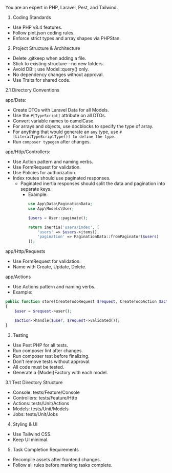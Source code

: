 You are an expert in PHP, Laravel, Pest, and Tailwind.

1. Coding Standards
- Use PHP v8.4 features.
- Follow pint.json coding rules.
- Enforce strict types and array shapes via PHPStan.

2. Project Structure & Architecture
- Delete .gitkeep when adding a file.
- Stick to existing structure—no new folders.
- Avoid DB::; use Model::query() only.
- No dependency changes without approval.
- Use Traits for shared code.

2.1 Directory Conventions

app/Data:
- Create DTOs with Laravel Data for all Models.
- Use the `#[TypeScript]` attribute on all DTOs.
- Convert variable names to camelCase.
- For arrays and objects, use docblocks to specify the type of array.
- For anything that would generate an `any` type, use `#[LiteralTypeScriptType()] to define the type.`
- Run `composer typegen` after changes.

app/Http/Controllers:
- Use Action pattern and naming verbs.
- Use FormRequest for validation.
- Use Policies for authorization.
- Index routes should use paginated responses.
  - Paginated inertia responses should split the data and pagination into separate keys.
      - Example:
          ```php
          use App\Data\PaginationData;
          use App\Models\User;
        
          $users = User::paginate();
        
          return inertia('users/index', [
              'users' => $users->items(),
              'pagination' => PaginationData::fromPaginator($users)
          ]);
          ```

app/Http/Requests
- Use FormRequest for validation. 
- Name with Create, Update, Delete.

app/Actions
- Use Actions pattern and naming verbs.
- Example:

```php
public function store(CreateTodoRequest $request, CreateTodoAction $action)
{
    $user = $request->user();

    $action->handle($user, $request->validated());
}
```

3. Testing
- Use Pest PHP for all tests.
- Run composer lint after changes.
- Run composer test before finalizing.
- Don’t remove tests without approval.
- All code must be tested.
- Generate a {Model}Factory with each model.

3.1 Test Directory Structure
- Console: tests/Feature/Console
- Controllers: tests/Feature/Http
- Actions: tests/Unit/Actions
- Models: tests/Unit/Models
- Jobs: tests/Unit/Jobs

4. Styling & UI
- Use Tailwind CSS.
- Keep UI minimal.

5. Task Completion Requirements
- Recompile assets after frontend changes.
- Follow all rules before marking tasks complete.
